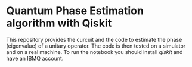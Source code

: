 # Quantum Phase Estimation algorithm with Qiskit
This repository provides the curcuit and the code to estimate the phase (eigenvalue) of a unitary operator. The code is then tested on a simulator and on a real machine. To run the notebook you should install *qiskit* and have an IBMQ account.

